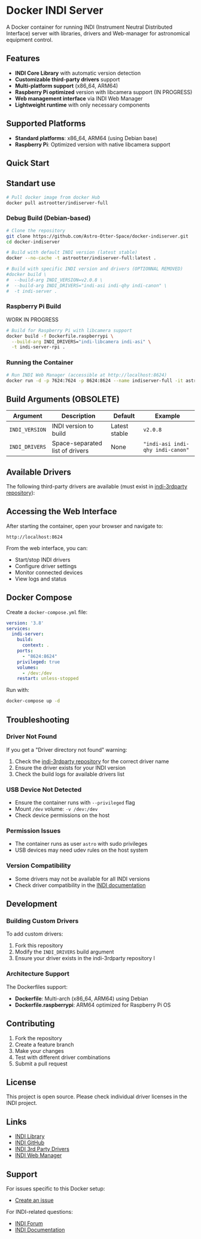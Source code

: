 # Docker INDI Server

A Docker container for running INDI (Instrument Neutral Distributed Interface) server with libraries, drivers and Web-manager for astronomical equipment control.

## Features

- **INDI Core Library** with automatic version detection
- **Customizable third-party drivers** support
- **Multi-platform support** (x86_64, ARM64)
- **Raspberry Pi optimized** version with libcamera support (IN PROGRESS)
- **Web management interface** via INDI Web Manager
- **Lightweight runtime** with only necessary components

## Supported Platforms

- **Standard platforms**: x86_64, ARM64 (using Debian base)
- **Raspberry Pi**: Optimized version with native libcamera support

## Quick Start

## Standart use

```bash
# Pull docker image from docker Hub
docker pull astrootter/indiserver-full
```

### Debug Build (Debian-based)

```bash
# Clone the repository
git clone https://github.com/Astro-Otter-Space/docker-indiserver.git
cd docker-indiserver

# Build with default INDI version (latest stable)
docker --no-cache -t astrootter/indiserver-full:latest .

# Build with specific INDI version and drivers (OPTIONNAL REMOVED)
#docker build \
#  --build-arg INDI_VERSION=v2.0.8 \
#  --build-arg INDI_DRIVERS="indi-asi indi-qhy indi-canon" \
#  -t indi-server .
```

### Raspberry Pi Build

WORK IN PROGRESS 
```bash
# Build for Raspberry Pi with libcamera support
docker build -f Dockerfile.raspberrypi \
  --build-arg INDI_DRIVERS="indi-libcamera indi-asi" \
  -t indi-server-rpi .
```

### Running the Container

```bash
# Run INDI Web Manager (accessible at http://localhost:8624)
docker run -d -p 7624:7624 -p 8624:8624 --name indiserver-full -it astrootter/indiserver-full:latest
```

## Build Arguments (OBSOLETE)

| Argument | Description | Default | Example |
|----------|-------------|---------|---------|
| `INDI_VERSION` | INDI version to build | Latest stable | `v2.0.8` |
| `INDI_DRIVERS` | Space-separated list of drivers | None | `"indi-asi indi-qhy indi-canon"` |

## Available Drivers

The following third-party drivers are available (must exist in [indi-3rdparty repository](https://github.com/indilib/indi-3rdparty)):

## Accessing the Web Interface

After starting the container, open your browser and navigate to:

```
http://localhost:8624
```

From the web interface, you can:
- Start/stop INDI drivers
- Configure driver settings
- Monitor connected devices
- View logs and status

## Docker Compose

Create a `docker-compose.yml` file:

```yaml
version: '3.8'
services:
  indi-server:
    build:
      context: .
    ports:
      - "8624:8624"
    privileged: true
    volumes:
      - /dev:/dev
    restart: unless-stopped
```

Run with:
```bash
docker-compose up -d
```

## Troubleshooting

### Driver Not Found
If you get a "Driver directory not found" warning:
1. Check the [indi-3rdparty repository](https://github.com/indilib/indi-3rdparty) for the correct driver name
2. Ensure the driver exists for your INDI version
3. Check the build logs for available drivers list

### USB Device Not Detected
- Ensure the container runs with `--privileged` flag
- Mount `/dev` volume: `-v /dev:/dev`
- Check device permissions on the host

### Permission Issues
- The container runs as user `astro` with sudo privileges
- USB devices may need udev rules on the host system

### Version Compatibility
- Some drivers may not be available for all INDI versions
- Check driver compatibility in the [INDI documentation](https://www.indilib.org/)

## Development

### Building Custom Drivers

To add custom drivers:
1. Fork this repository
2. Modify the `INDI_DRIVERS` build argument
3. Ensure your driver exists in the indi-3rdparty repository
l
### Architecture Support

The Dockerfiles support:
- **Dockerfile**: Multi-arch (x86_64, ARM64) using Debian
- **Dockerfile.raspberrypi**: ARM64 optimized for Raspberry Pi OS

## Contributing

1. Fork the repository
2. Create a feature branch
3. Make your changes
4. Test with different driver combinations
5. Submit a pull request

## License

This project is open source. Please check individual driver licenses in the INDI project.

## Links

- [INDI Library](https://www.indilib.org/)
- [INDI GitHub](https://github.com/indilib/indi)
- [INDI 3rd Party Drivers](https://github.com/indilib/indi-3rdparty)
- [INDI Web Manager](https://github.com/knro/indiwebmanager)

## Support

For issues specific to this Docker setup:
- [Create an issue](https://github.com/Astro-Otter-Space/docker-indiserver/issues)

For INDI-related questions:
- [INDI Forum](https://indilib.org/forum/)
- [INDI Documentation](https://www.indilib.org/develop/developer-manual.html)